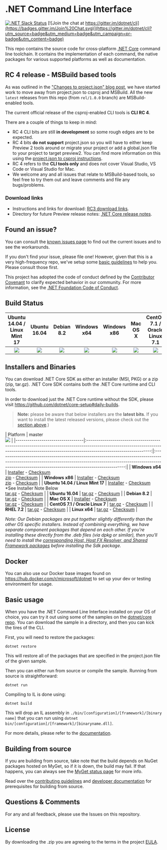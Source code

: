 # .NET Command Line Interface

[![.NET Slack Status](https://aspnetcoreslack.herokuapp.com/badge.svg?2)](http://tattoocoder.com/aspnet-slack-sign-up/) [![Join the chat at https://gitter.im/dotnet/cli](https://badges.gitter.im/Join%20Chat.svg)](https://gitter.im/dotnet/cli?utm_source=badge&utm_medium=badge&utm_campaign=pr-badge&utm_content=badge)

This repo contains the source code for cross-platform [.NET Core](http://github.com/dotnet/core) command line toolchain. It contains the implementation of each command, the native packages for various supported platforms as well as documentation. 

RC 4 release - MSBuild based tools
---------------------------------------
As was outlined in the ["Changes to project.json" blog post](https://blogs.msdn.microsoft.com/dotnet/2016/05/23/changes-to-project-json/), we have started work to move away from project.json to csproj and MSBuild. All the new `latest` releases from this repo (from `rel/1.0.0` branch) are MSBuild-enabled tools.

The current official release of the csproj-enabled CLI tools is **CLI RC 4**. 

There are a couple of things to keep in mind:

* RC 4 CLI bits are still **in development** so some rough edges are to be expected. 
* RC 4 bits **do not support** project.json so you will have to either keep Preview 2 tools around or migrate your project or add a global.json file to your project to target preview2. You can find more information on this using the [project.json to csproj instructions](https://github.com/dotnet/cli/blob/rel/1.0.0/Documentation/ProjectJsonToCSProj.md). 
* RC 4 refers to the **CLI tools only** and does not cover Visual Studio, VS Code or Visual Studio for Mac. 
* We welcome any and all issues that relate to MSBuild-based tools, so feel free to try them out and leave comments and file any bugs/problems.

### Download links
* Instructions and links for download:  [RC3 download links](https://github.com/dotnet/core/blob/master/release-notes/rc3-download.md).
* Directory for future Preview release notes: [.NET Core release notes](https://github.com/dotnet/core/tree/master/release-notes).

Found an issue?
---------------
You can consult the [known issues page](https://github.com/dotnet/core/blob/master/cli/known-issues.md) to find out the current issues and to see the workarounds.  

If you don't find your issue, please file one! However, given that this is a very high-frequency repo, we've setup some [basic guidelines](Documentation/issue-filing-guide.md) to help you. Please consult those first.

This project has adopted the code of conduct defined by the [Contributor Covenant](http://contributor-covenant.org/) to clarify expected behavior in our community. For more information, see the [.NET Foundation Code of Conduct](http://www.dotnetfoundation.org/code-of-conduct).

Build Status
------------

|Ubuntu 14.04 / Linux Mint 17 |Ubuntu 16.04 |Debian 8.2 |Windows x64 |Windows x86 |Mac OS X |CentOS 7.1 / Oracle Linux 7.1 |RHEL 7.2 | Linux x64 |
|:------:|:------:|:------:|:------:|:------:|:------:|:------:|:------:|:------:|
|[![][ubuntu-14.04-build-badge]][ubuntu-14.04-build]|[![][ubuntu-16.04-build-badge]][ubuntu-16.04-build]|[![][debian-8.2-build-badge]][debian-8.2-build]|[![][win-x64-build-badge]][win-x64-build]|[![][win-x86-build-badge]][win-x86-build]|[![][osx-build-badge]][osx-build]|[![][centos-build-badge]][centos-build]|[![][rhel-build-badge]][rhel-build]|[![][linux-build-badge]][linux-build]|

[win-x64-build-badge]: https://devdiv.visualstudio.com/_apis/public/build/definitions/0bdbc590-a062-4c3f-b0f6-9383f67865ee/5449/badge
[win-x64-build]: https://devdiv.visualstudio.com/DevDiv/_build?_a=completed&definitionId=5449

[win-x86-build-badge]: https://devdiv.visualstudio.com/_apis/public/build/definitions/0bdbc590-a062-4c3f-b0f6-9383f67865ee/5450/badge
[win-x86-build]: https://devdiv.visualstudio.com/DevDiv/_build?_a=completed&definitionId=5450

[ubuntu-14.04-build-badge]: https://devdiv.visualstudio.com/_apis/public/build/definitions/0bdbc590-a062-4c3f-b0f6-9383f67865ee/5447/badge
[ubuntu-14.04-build]: https://devdiv.visualstudio.com/DevDiv/_build?_a=completed&definitionId=5447

[ubuntu-16.04-build-badge]: https://devdiv.visualstudio.com/_apis/public/build/definitions/0bdbc590-a062-4c3f-b0f6-9383f67865ee/5448/badge
[ubuntu-16.04-build]: https://devdiv.visualstudio.com/DevDiv/_build?_a=completed&definitionId=5448

[debian-8.2-build-badge]: https://devdiv.visualstudio.com/_apis/public/build/definitions/0bdbc590-a062-4c3f-b0f6-9383f67865ee/5442/badge
[debian-8.2-build]: https://devdiv.visualstudio.com/DevDiv/_build?_a=completed&definitionId=5442

[osx-build-badge]: https://devdiv.visualstudio.com/_apis/public/build/definitions/0bdbc590-a062-4c3f-b0f6-9383f67865ee/5445/badge
[osx-build]: https://devdiv.visualstudio.com/DevDiv/_build?_a=completed&definitionId=5445

[centos-build-badge]: https://devdiv.visualstudio.com/_apis/public/build/definitions/0bdbc590-a062-4c3f-b0f6-9383f67865ee/5441/badge
[centos-build]: https://devdiv.visualstudio.com/DevDiv/_build?_a=completed&definitionId=5441

[rhel-build-badge]: https://devdiv.visualstudio.com/_apis/public/build/definitions/0bdbc590-a062-4c3f-b0f6-9383f67865ee/5446/badge
[rhel-build]: https://devdiv.visualstudio.com/DevDiv/_build?_a=completed&definitionId=5446

[linux-build-badge]: https://devdiv.visualstudio.com/_apis/public/build/definitions/0bdbc590-a062-4c3f-b0f6-9383f67865ee/5603/badge
[linux-build]: https://devdiv.visualstudio.com/DevDiv/_build?_a=completed&definitionId=5603

Installers and Binaries
-----------------------

You can download .NET Core SDK as either an installer (MSI, PKG) or a zip (zip, tar.gz). .NET Core SDK contains both the .NET Core runtime and CLI tools.

In order to download just the .NET Core runtime without the SDK, please visit https://github.com/dotnet/core-setup#daily-builds.

> **Note:** please be aware that below installers are the **latest bits**. If you 
> want to install the latest released versions, please check out the [section above](#download-links).)

| Platform | master<br>[![][version-badge]][version] |
|----------------------------------|:--------------------------------------------------------------------------------------------------------------------------------------------------------------------------------------------:|:---------------------------------------------------------------------------------------------------------------------------------------------------------------------------------------------------------------------------:|
| **Windows x64** | [Installer][win-x64-installer] - [Checksum][win-x64-installer-checksum]<br>[zip][win-x64-zip] - [Checksum][win-x64-zip-checksum] |
| **Windows x86** | [Installer][win-x86-installer] - [Checksum][win-x86-installer-checksum]<br>[zip][win-x86-zip] - [Checksum][win-x86-zip-checksum] |
| **Ubuntu 14.04 / Linux Mint 17** | [Installer][ubuntu-14.04-installer] - [Checksum][ubuntu-14.04-installer-checksum]<br>*See Installer Note Below<br>[tar.gz][ubuntu-14.04-targz] - [Checksum][ubuntu-14.04-targz-checksum] |
| **Ubuntu 16.04** | [tar.gz][ubuntu-16.04-targz] - [Checksum][ubuntu-16.04-targz-checksum] |
| **Debian 8.2** | [tar.gz][debian-8.2-targz] - [Checksum][debian-8.2-targz-checksum] |
| **Mac OS X** | [Installer][osx-installer] - [Checksum][osx-installer-checksum]<br>[tar.gz][osx-targz] - [Checksum][osx-targz-checksum] |
| **CentOS 7.1 / Oracle Linux 7** | [tar.gz][centos-targz] - [Checksum][centos-targz-checksum] |
| **RHEL 7.2** | [tar.gz][rhel-targz] - [Checksum][rhel-targz-checksum] |
| **Linux x64** | [tar.gz][linux-targz] - [Checksum][linux-targz-checksum] |

*Note: Our Debian packages are put together slightly differently than the other OS specific installers. Instead of combining everything, we have separate component packages that depend on each other. If you're installing these directly from the .deb files (via dpkg or similar), then you'll need to install the [corresponding Host, Host FX Resolver, and Shared Framework packages](https://github.com/dotnet/core-setup#daily-builds) before installing the Sdk package.*

[version]: https://dotnetcli.blob.core.windows.net/dotnet/Sdk/master/latest.version
[comment]: # (The latest versions are always the same across all platforms. Just need one to show, so picking win-x64's svg.)
[version-badge]: https://dotnetcli.blob.core.windows.net/dotnet/Sdk/master/win_x64_Release_version_badge.svg

[win-x64-installer]: https://dotnetcli.blob.core.windows.net/dotnet/Sdk/master/dotnet-dev-win-x64.latest.exe
[win-x64-installer-checksum]: https://dotnetclichecksums.blob.core.windows.net/dotnet/Sdk/master/dotnet-dev-win-x64.latest.exe.sha
[win-x64-zip]: https://dotnetcli.blob.core.windows.net/dotnet/Sdk/master/dotnet-dev-win-x64.latest.zip
[win-x64-zip-checksum]: https://dotnetclichecksums.blob.core.windows.net/dotnet/Sdk/master/dotnet-dev-win-x64.latest.zip.sha

[win-x86-installer]: https://dotnetcli.blob.core.windows.net/dotnet/Sdk/master/dotnet-dev-win-x86.latest.exe
[win-x86-installer-checksum]: https://dotnetclichecksums.blob.core.windows.net/dotnet/Sdk/master/dotnet-dev-win-x86.latest.exe.sha
[win-x86-zip]: https://dotnetcli.blob.core.windows.net/dotnet/Sdk/master/dotnet-dev-win-x86.latest.zip
[win-x86-zip-checksum]: https://dotnetclichecksums.blob.core.windows.net/dotnet/Sdk/master/dotnet-dev-win-x86.latest.zip.sha

[ubuntu-14.04-installer]: https://dotnetcli.blob.core.windows.net/dotnet/Sdk/master/dotnet-sdk-ubuntu-x64.latest.deb
[ubuntu-14.04-installer-checksum]: https://dotnetclichecksums.blob.core.windows.net/dotnet/Sdk/master/dotnet-sdk-ubuntu-x64.latest.deb.sha
[ubuntu-14.04-targz]: https://dotnetcli.blob.core.windows.net/dotnet/Sdk/master/dotnet-dev-ubuntu-x64.latest.tar.gz
[ubuntu-14.04-targz-checksum]: https://dotnetclichecksums.blob.core.windows.net/dotnet/Sdk/master/dotnet-dev-ubuntu-x64.latest.tar.gz.sha

[ubuntu-16.04-targz]: https://dotnetcli.blob.core.windows.net/dotnet/Sdk/master/dotnet-dev-ubuntu.16.04-x64.latest.tar.gz
[ubuntu-16.04-targz-checksum]: https://dotnetclichecksums.blob.core.windows.net/dotnet/Sdk/master/dotnet-dev-ubuntu.16.04-x64.latest.tar.gz.sha

[debian-8.2-targz]: https://dotnetcli.blob.core.windows.net/dotnet/Sdk/master/dotnet-dev-debian-x64.latest.tar.gz
[debian-8.2-targz-checksum]: https://dotnetclichecksums.blob.core.windows.net/dotnet/Sdk/master/dotnet-dev-debian-x64.latest.tar.gz.sha

[osx-installer]: https://dotnetcli.blob.core.windows.net/dotnet/Sdk/master/dotnet-dev-osx-x64.latest.pkg
[osx-installer-checksum]: https://dotnetclichecksums.blob.core.windows.net/dotnet/Sdk/master/dotnet-dev-osx-x64.latest.pkg.sha
[osx-targz]: https://dotnetcli.blob.core.windows.net/dotnet/Sdk/master/dotnet-dev-osx-x64.latest.tar.gz
[osx-targz-checksum]: https://dotnetclichecksums.blob.core.windows.net/dotnet/Sdk/master/dotnet-dev-osx-x64.latest.tar.gz.sha

[centos-targz]: https://dotnetcli.blob.core.windows.net/dotnet/Sdk/master/dotnet-dev-centos-x64.latest.tar.gz
[centos-targz-checksum]: https://dotnetclichecksums.blob.core.windows.net/dotnet/Sdk/master/dotnet-dev-centos-x64.latest.tar.gz.sha

[rhel-targz]: https://dotnetcli.blob.core.windows.net/dotnet/Sdk/master/dotnet-dev-rhel-x64.latest.tar.gz
[rhel-targz-checksum]: https://dotnetclichecksums.blob.core.windows.net/dotnet/Sdk/master/dotnet-dev-rhel-x64.latest.tar.gz.sha

[linux-targz]: https://dotnetcli.blob.core.windows.net/dotnet/Sdk/master/dotnet-dev-linux-x64.latest.tar.gz
[linux-targz-checksum]: https://dotnetclichecksums.blob.core.windows.net/dotnet/Sdk/master/dotnet-dev-linux-x64.latest.tar.gz.sha

Docker
------

You can also use our Docker base images found on https://hub.docker.com/r/microsoft/dotnet to set up your dev or testing environment for usage.  

Basic usage
-----------

When you have the .NET Command Line Interface installed on your OS of choice, you can try it out using some of the samples on the [dotnet/core repo](https://github.com/dotnet/core/tree/master/samples). You can download the sample in a directory, and then you can kick the tires of the CLI.


First, you will need to restore the packages:
	
	dotnet restore
	
This will restore all of the packages that are specified in the project.json file of the given sample.

Then you can either run from source or compile the sample. Running from source is straightforward:
	
	dotnet run
	
Compiling to IL is done using:
	
	dotnet build

This will drop an IL assembly in `./bin/[configuration]/[framework]/[binary name]` 
that you can run using `dotnet bin/[configuration]/[framework]/[binaryname.dll]`.

For more details, please refer to the [documentation](https://aka.ms/dotnet-cli-docs).

Building from source
--------------------

If you are building from source, take note that the build depends on NuGet packages hosted on MyGet, so if it is down, the build may fail. If that happens, you can always see the [MyGet status page](http://status.myget.org/) for more info. 

Read over the [contributing guidelines](CONTRIBUTING.md) and [developer documentation](Documentation) for prerequisites for building from source.

Questions & Comments
--------------------

For any and all feedback, please use the Issues on this repository. 

License
-------

By downloading the .zip you are agreeing to the terms in the project [EULA](https://aka.ms/dotnet-core-eula).
